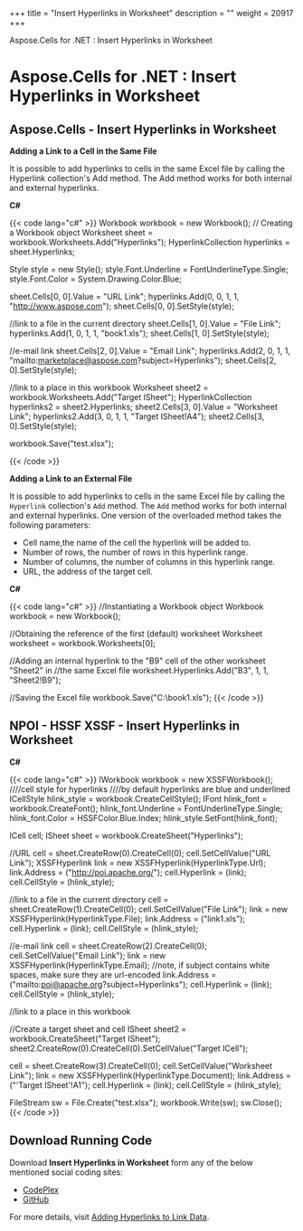 +++
title = "Insert Hyperlinks in Worksheet" 
description = "" 
weight = 20917 
+++

Aspose.Cells for .NET : Insert Hyperlinks in Worksheet  

# Aspose.Cells for .NET : Insert Hyperlinks in Worksheet


## Aspose.Cells - Insert Hyperlinks in Worksheet

**Adding a Link to a Cell in the Same File**

It is possible to add hyperlinks to cells in the same Excel file by calling the Hyperlink collection's Add method. The Add method works for both internal and external hyperlinks.

**C#**

{{< code lang="c#" >}}
Workbook workbook = new Workbook(); // Creating a Workbook object
Worksheet sheet = workbook.Worksheets.Add("Hyperlinks");
HyperlinkCollection hyperlinks = sheet.Hyperlinks;

Style style = new Style();
style.Font.Underline = FontUnderlineType.Single;
style.Font.Color = System.Drawing.Color.Blue;

sheet.Cells[0, 0].Value = "URL Link";
hyperlinks.Add(0, 0, 1, 1, "http://www.aspose.com");
sheet.Cells[0, 0].SetStyle(style);

//link to a file in the current directory
sheet.Cells[1, 0].Value = "File Link";
hyperlinks.Add(1, 0, 1, 1, "book1.xls");
sheet.Cells[1, 0].SetStyle(style);

//e-mail link
sheet.Cells[2, 0].Value = "Email Link";
hyperlinks.Add(2, 0, 1, 1, "mailto:marketplace@aspose.com?subject=Hyperlinks");
sheet.Cells[2, 0].SetStyle(style);

//link to a place in this workbook
Worksheet sheet2 = workbook.Worksheets.Add("Target ISheet");
HyperlinkCollection hyperlinks2 = sheet2.Hyperlinks;
sheet2.Cells[3, 0].Value = "Worksheet Link";
hyperlinks2.Add(3, 0, 1, 1, "Target ISheet!A4");
sheet2.Cells[3, 0].SetStyle(style);

workbook.Save("test.xlsx");

{{< /code >}}

**Adding a Link to an External File**

It is possible to add hyperlinks to cells in the same Excel file by calling the `Hyperlink` collection's `Add` method. The `Add` method works for both internal and external hyperlinks. One version of the overloaded method takes the following parameters:

*   Cell name,the name of the cell the hyperlink will be added to.
*   Number of rows, the number of rows in this hyperlink range.
*   Number of columns, the number of columns in this hyperlink range.
*   URL, the address of the target cell.

**C#**

{{< code lang="c#" >}}
//Instantiating a Workbook object
Workbook workbook = new Workbook();

//Obtaining the reference of the first (default) worksheet
Worksheet worksheet = workbook.Worksheets[0];

//Adding an internal hyperlink to the "B9" cell of the other worksheet "Sheet2" in
//the same Excel file
worksheet.Hyperlinks.Add("B3", 1, 1, "Sheet2!B9");

//Saving the Excel file
workbook.Save("C:\\book1.xls");
{{< /code >}}

## NPOI - HSSF XSSF - Insert Hyperlinks in Worksheet

**C#**

{{< code lang="c#" >}}
IWorkbook workbook = new XSSFWorkbook();
////cell style for hyperlinks
////by default hyperlinks are blue and underlined
ICellStyle hlink_style = workbook.CreateCellStyle();
IFont hlink_font = workbook.CreateFont();
hlink_font.Underline = FontUnderlineType.Single;
hlink_font.Color = HSSFColor.Blue.Index;
hlink_style.SetFont(hlink_font);

ICell cell;
ISheet sheet = workbook.CreateSheet("Hyperlinks");

//URL
cell = sheet.CreateRow(0).CreateCell(0);
cell.SetCellValue("URL Link");
XSSFHyperlink link = new XSSFHyperlink(HyperlinkType.Url);
link.Address = ("http://poi.apache.org/");
cell.Hyperlink = (link);
cell.CellStyle = (hlink_style);

//link to a file in the current directory
cell = sheet.CreateRow(1).CreateCell(0);
cell.SetCellValue("File Link");
link = new XSSFHyperlink(HyperlinkType.File);
link.Address = ("link1.xls");
cell.Hyperlink = (link);
cell.CellStyle = (hlink_style);

//e-mail link
cell = sheet.CreateRow(2).CreateCell(0);
cell.SetCellValue("Email Link");
link = new XSSFHyperlink(HyperlinkType.Email);
//note, if subject contains white spaces, make sure they are url-encoded
link.Address = ("mailto:poi@apache.org?subject=Hyperlinks");
cell.Hyperlink = (link);
cell.CellStyle = (hlink_style);

//link to a place in this workbook

//Create a target sheet and cell
ISheet sheet2 = workbook.CreateSheet("Target ISheet");
sheet2.CreateRow(0).CreateCell(0).SetCellValue("Target ICell");

cell = sheet.CreateRow(3).CreateCell(0);
cell.SetCellValue("Worksheet Link");
link = new XSSFHyperlink(HyperlinkType.Document);
link.Address = ("'Target ISheet'!A1");
cell.Hyperlink = (link);
cell.CellStyle = (hlink_style);

FileStream sw = File.Create("test.xlsx");
workbook.Write(sw);
sw.Close();
{{< /code >}}

## Download Running Code

Download **Insert Hyperlinks in Worksheet** form any of the below mentioned social coding sites:

*   [CodePlex](https://asposenpoi.codeplex.com/downloads/get/1479036)
*   [GitHub](https://github.com/aspose-cells/Aspose.Cells-for-.NET/releases/download/Aspose.Cells_vs_NPOI_1.0/Insert.Hyperlinks.In.Worksheet.Aspose.Cells.zip)

For more details, visit [Adding Hyperlinks to Link Data](http://www.aspose.com/docs/display/cellsnet/Adding+Hyperlinks+to+Link+Data).

